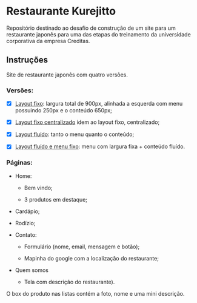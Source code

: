# Restaurante Kurejitto

Repositório destinado ao desafio de construção de um site para um restaurante japonês para uma das etapas do treinamento da universidade corporativa da empresa Creditas.

## Instruções
Site de restaurante japonês com quatro versões.

### Versões:

- [X]  [Layout fixo](https://gabipz.github.io/kurejitto-restaurante/restaurante/restaurante-fixo-esquerda): largura total de 900px, alinhada a esquerda com menu possuindo 250px e o conteúdo 650px;

- [X]  [Layout fixo centralizado](https://gabipz.github.io/kurejitto-restaurante/restaurante/restaurante-fixo-centro/) idem ao layout fixo, centralizado;

- [X]  [Layout fluído](https://gabipz.github.io/kurejitto-restaurante/restaurante/restaurante-fluido/): tanto o menu quanto o conteúdo;

- [X]  [Layout fluído e menu fixo](https://gabipz.github.io/kurejitto-restaurante/restaurante/restaurante-fluido-menufixo/): menu com largura fixa + conteúdo fluído.


### Páginas:

- Home:
	- Bem vindo; 

	- 3 produtos em destaque;

- Cardápio;

- Rodízio;

- Contato:
	- Formulário (nome, email, mensagem e botão);

	- Mapinha do google com a localização do restaurante;

- Quem somos
	- Tela com descrição do restaurante).

O box do produto nas listas contém a foto, nome e uma mini descrição.

